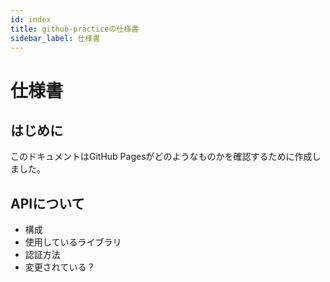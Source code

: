 ```yaml
---
id: index
title: github-practiceの仕様書
sidebar_label: 仕様書
---
```


# 仕様書
## はじめに
このドキュメントはGitHub Pagesがどのようなものかを確認するために作成しました。

## APIについて
- 構成
- 使用しているライブラリ
- 認証方法
- 変更されている？
